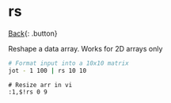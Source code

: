 # rs

[Back](../index.md#rs){: .button}


Reshape a data array. Works for 2D arrays only

```bash
# Format input into a 10x10 matrix
jot - 1 100 | rs 10 10
```

```
# Resize arr in vi
:1,$!rs 0 9
```
